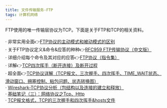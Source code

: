 ```yaml
---
title: 文件传输服务-FTP
tags: 计算机网络
---
```

FTP使用的唯一传输层协议为TCP。下面是关于FTP和TCP的相关资料。<br/><br/>
· 非常实用全面👉[FTP协议的主动模式和被动模式的区别](https://www.cnblogs.com/rainman/p/11647723.html)<br/>
· 关于FTP协议定义&命令&应答的种种👉[RFC959 FTP传输协议（中文版）](https://wenku.baidu.com/view/fd5c3611f18583d049645969.html)<br/>
· 详细介绍每个命令及其对应的应答👉[FTP协议（指令集）](https://blog.csdn.net/weiyuefei/article/details/51758288)<br/>
· 详解👉[TCP四次挥手（断开连接）及断开过程](https://www.cnblogs.com/god-of-death/p/7236463.html)<br/>
· 超全面👉[TCP协议详解（TCP报文、三次握手、四次挥手、TIME_WAIT状态、滑动窗口、拥塞控制、粘包问题、状态转换图）](https://blog.csdn.net/daaikuaichuan/article/details/83475809)<br/>
· [Wireshark-TCP协议分析（包结构以及连接的建立和释放）](https://blog.csdn.net/immortal_mcl/article/details/80543231)<br/>
· [基础笔记（三）：网络协议之Tcp、Http](https://www.cnblogs.com/ImBit/p/5513401.html)<br/>
· [TCP报文格式，TCP的三次握手和四次挥手&hosts文件](https://blog.csdn.net/daaikuaichuan/article/details/83475809)<br/>